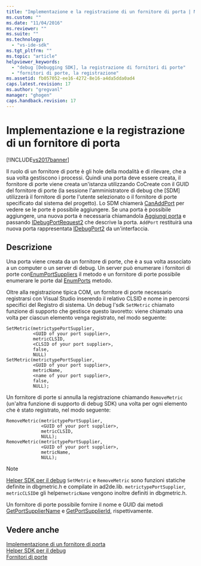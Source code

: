 ```yaml
---
title: "Implementazione e la registrazione di un fornitore di porta | Microsoft Docs"
ms.custom: ""
ms.date: "11/04/2016"
ms.reviewer: ""
ms.suite: ""
ms.technology: 
  - "vs-ide-sdk"
ms.tgt_pltfrm: ""
ms.topic: "article"
helpviewer_keywords: 
  - "debug [Debugging SDK], la registrazione di fornitori di porte"
  - "fornitori di porte, la registrazione"
ms.assetid: fb057052-ee16-4272-8e16-a4da5dda0ad4
caps.latest.revision: 17
ms.author: "gregvanl"
manager: "ghogen"
caps.handback.revision: 17
---
```

# Implementazione e la registrazione di un fornitore di porta
[!INCLUDE[vs2017banner](../../code-quality/includes/vs2017banner.md)]

Il ruolo di un fornitore di porte è gli hole della modalità e di rilevare, che a sua volta gestiscono i processi.  Quindi una porta deve essere creata, il fornitore di porte viene creata un'istanza utilizzando CoCreate con il GUID del fornitore di porte \(la sessione l'amministratore di debug che \[SDM\] utilizzerà il fornitore di porte l'utente selezionato o il fornitore di porte specificato dal sistema del progetto\).  Lo SDM chiamerà [CanAddPort](../../extensibility/debugger/reference/idebugportsupplier2-canaddport.md) per vedere se le porte è possibile aggiungere.  Se una porta è possibile aggiungere, una nuova porta è necessaria chiamandola [Aggiungi porta](../../extensibility/debugger/reference/idebugportsupplier2-addport.md) e passando [IDebugPortRequest2](../../extensibility/debugger/reference/idebugportrequest2.md) che descrive la porta.  `AddPort` restituirà una nuova porta rappresentata [IDebugPort2](../../extensibility/debugger/reference/idebugport2.md) da un'interfaccia.  
  
## Descrizione  
 Una porta viene creata da un fornitore di porte, che è a sua volta associato a un computer o un server di debug.  Un server può enumerare i fornitori di porte con[EnumPortSuppliers](../../extensibility/debugger/reference/idebugcoreserver2-enumportsuppliers.md) il metodo e un fornitore di porte possibile enumerare le porte dal [EnumPorts](../../extensibility/debugger/reference/idebugportsupplier2-enumports.md) metodo.  
  
 Oltre alla registrazione tipica COM, un fornitore di porte necessario registrarsi con Visual Studio inserendo il relativo CLSID e nome in percorsi specifici del Registro di sistema.  Un debug l'sdk `SetMetric` chiamato funzione di supporto che gestisce questo lavoretto: viene chiamato una volta per ciascun elemento venga registrato, nel modo seguente:  
  
```cpp#  
SetMetric(metrictypePortSupplier,  
          <GUID of your port supplier>,  
          metricCLSID,  
          <CLSID of your port supplier>,  
          false,  
          NULL)  
SetMetric(metrictypePortSupplier,  
          <GUID of your port supplier>,  
          metricName,  
          <name of your port supplier>,  
          false,  
          NULL);  
```  
  
 Un fornitore di porte si annulla la registrazione chiamando `RemoveMetric` \(un'altra funzione di supporto di debug SDK\) una volta per ogni elemento che è stato registrato, nel modo seguente:  
  
```cpp#  
RemoveMetric(metrictypePortSupplier,  
             <GUID of your port supplier>,  
             metricCLSID,  
             NULL);  
RemoveMetric(metrictypePortSupplier,  
             <GUID of your port supplier>,  
             metricName,  
             NULL);  
```  
  
> [!NOTE]
>  [Helper SDK per il debug](../../extensibility/debugger/reference/sdk-helpers-for-debugging.md) `SetMetric` e `RemoveMetric` sono funzioni statiche definite in dbgmetric.h e compilate in ad2de.lib.  `metrictypePortSupplier`, `metricCLSID`e gli helper`metricName` vengono inoltre definiti in dbgmetric.h.  
  
 Un fornitore di porte possibile fornire il nome e GUID dai metodi [GetPortSupplierName](../../extensibility/debugger/reference/idebugportsupplier2-getportsuppliername.md) e [GetPortSupplierId](../Topic/IDebugPortSupplier2::GetPortSupplierId.md), rispettivamente.  
  
## Vedere anche  
 [Implementazione di un fornitore di porta](../../extensibility/debugger/implementing-a-port-supplier.md)   
 [Helper SDK per il debug](../../extensibility/debugger/reference/sdk-helpers-for-debugging.md)   
 [Fornitori di porte](../../extensibility/debugger/port-suppliers.md)